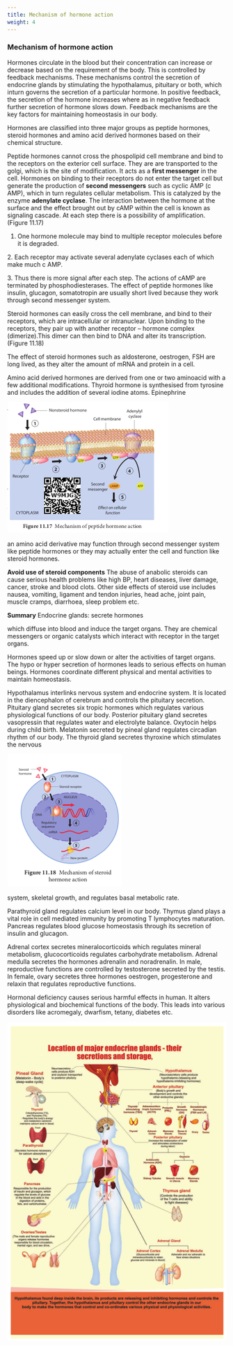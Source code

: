 ```yaml
---
title: Mechanism of hormone action
weight: 4
---
```


### Mechanism of hormone action


Hormones circulate in the blood but their concentration can increase or decrease based on the requirement of the body. This is controlled by feedback mechanisms. These mechanisms control the secretion of endocrine glands by stimulating the hypothalamus, pituitary or both, which inturn governs the secretion of a particular hormone. In positive feedback, the secretion of the hormone increases where as in negative feedback further secretion of hormone slows down. Feedback mechanisms are the key factors for maintaining homeostasis in our body.

Hormones are classified into three major groups as peptide hormones, steroid hormones and amino acid derived hormones based on their chemical structure.

Peptide hormones cannot cross the phospolipid cell membrane and bind to the receptors on the exterior cell surface. They are are transported to the golgi, which is the site of modification. It acts as a **first messenger** in the cell. Hormones on binding to their receptors do not enter the target cell but generate the production of **second messengers** such as cyclic AMP (c AMP), which in turn regulates cellular metabolism. This is catalyzed by the enzyme **adenylate cyclase**. The interaction between the hormone at the surface and the effect brought out by cAMP within the cell is known as signaling cascade. At each step there is a possibility of amplification. (Figure 11.17) 
1. One hormone molecule may bind to multiple receptor molecules before it is degraded.   

2\. Each receptor may activate several adenylate cyclases each of which make much c AMP.

3\. Thus there is more signal after each step. The actions of cAMP are terminated by phosphodiesterases. The effect of peptide hormones like insulin, glucagon, somatotropin are usually short lived because they work through second messenger system.

Steroid hormones can easily cross the cell membrane, and bind to their receptors, which are intracellular or intranuclear. Upon binding to the receptors, they pair up with another receptor – hormone complex (dimerize).This dimer can then bind to DNA and alter its transcription. (Figure 11.18)

The effect of steroid hormones such as aldosterone, oestrogen, FSH are long lived, as they alter the amount of mRNA and protein in a cell.

Amino acid derived hormones are derived from one or two aminoacid with a few additional modifications. Thyroid hormone is synthesised from tyrosine and includes the addition of several iodine atoms. Epinephrine

![Figure .17](../11.18.png)




  

an amino acid derivative may function through second messenger system like peptide hormones or they may actually enter the cell and function like steroid hormones.

**Avoid use of steroid components** The abuse of anabolic steroids can cause serious health problems like high BP, heart diseases, liver damage, cancer, stroke and blood clots. Other side effects of steroid use includes nausea, vomiting, ligament and tendon injuries, head ache, joint pain, muscle cramps, diarrhoea, sleep problem etc.

**Summary**
 Endocrine glands: secrete hormones

which diffuse into blood and induce the target organs. They are chemical messengers or organic catalysts which interact with receptor in the target organs.

Hormones speed up or slow down or alter the activities of target organs. The hypo or hyper secretion of hormones leads to serious effects on human beings. Hormones coordinate different physical and mental activities to maintain homeostasis.

Hypothalamus interlinks nervous system and endocrine system. It is located in the diencephalon of cerebrum and controls the pituitary secretion. Pituitary gland secretes six tropic hormones which regulates various physiological functions of our body. Posterior pituitary gland secretes vasopressin that regulates water and electrolyte balance. Oxytocin helps during child birth. Melatonin secreted by pineal gland regulates circadian rhythm of our body. The thyroid gland secretes thyroxine which stimulates the nervous  

![Figure .18](../11.19.png)


system, skeletal growth, and regulates basal metabolic rate.

Parathyroid gland regulates calcium level in our body. Thymus gland plays a vital role in cell mediated immunity by promoting T lymphocytes maturation. Pancreas regulates blood glucose homeostasis through its secretion of insulin and glucagon.

Adrenal cortex secretes mineralocorticoids which regulates mineral metabolism, glucocorticoids regulates carbohydrate metabolism. Adrenal medulla secretes the hormones adrenalin and noradrenalin. In male, reproductive functions are controlled by testosterone secreted by the testis. In female, ovary secretes three hormones oestrogen, progesterone and relaxin that regulates reproductive functions.

Hormonal deficiency causes serious harmful effects in human. It alters physiological and biochemical functions of the body. This leads into various disorders like acromegaly, dwarfism, tetany, diabetes etc.



![alt text](../11.20.png)





  
